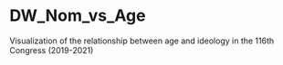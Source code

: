 # DW_Nom_vs_Age
Visualization of the relationship between age and ideology in the 116th Congress (2019-2021)
